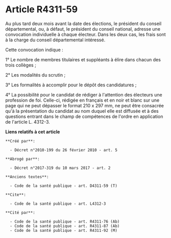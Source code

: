 # Article R4311-59

Au plus tard deux mois avant la date des élections, le président du conseil départemental, ou, à défaut, le président du
conseil national, adresse une convocation individuelle à chaque électeur. Dans les deux cas, les frais sont à la charge du
conseil départemental intéressé. 

Cette convocation indique : 

1° Le nombre de membres titulaires et suppléants à élire dans chacun des trois collèges ; 

2° Les modalités du scrutin ; 

3° Les formalités à accomplir pour le dépôt des candidatures ; 

4° La possibilité pour le candidat de rédiger à l'attention des électeurs une profession de foi. Celle-ci, rédigée en
français et en noir et blanc sur une page qui ne peut dépasser le format 210 x 297 mm, ne peut être consacrée qu'à la
présentation du candidat au nom duquel elle est diffusée et à des questions entrant dans le champ de compétences de l'ordre
en application de l'article L. 4312-3.

**Liens relatifs à cet article**

	**Créé par**:

	  - Décret n°2010-199 du 26 février 2010 - art. 5

	**Abrogé par**:

	  - Décret n°2017-319 du 10 mars 2017 - art. 2

	**Anciens textes**:

	  - Code de la santé publique - art. D4311-59 (T)

	**Cite**:

	  - Code de la santé publique - art. L4312-3

	**Cité par**:

	  - Code de la santé publique - art. R4311-76 (Ab)
	  - Code de la santé publique - art. R4311-87 (Ab)
	  - Code de la santé publique - art. R4311-92 (M)

